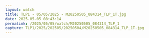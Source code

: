 ```yaml
---
layout: watch
title: TLP1 - 05/05/2025 - M20250505_084314_TLP_1T.jpg
date: 2025-05-05 08:43:14
permalink: /2025/05/05/watch/M20250505_084314_TLP_1
capture: TLP1/2025/202505/20250504/M20250505_084314_TLP_1T.jpg
---
```

